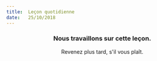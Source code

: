 ```yaml
---
title:  Leçon quotidienne
date:   25/10/2018
---
```


### <center>Nous travaillons sur cette leçon.</center>
<center>Revenez plus tard, s'il vous plaît.</center>